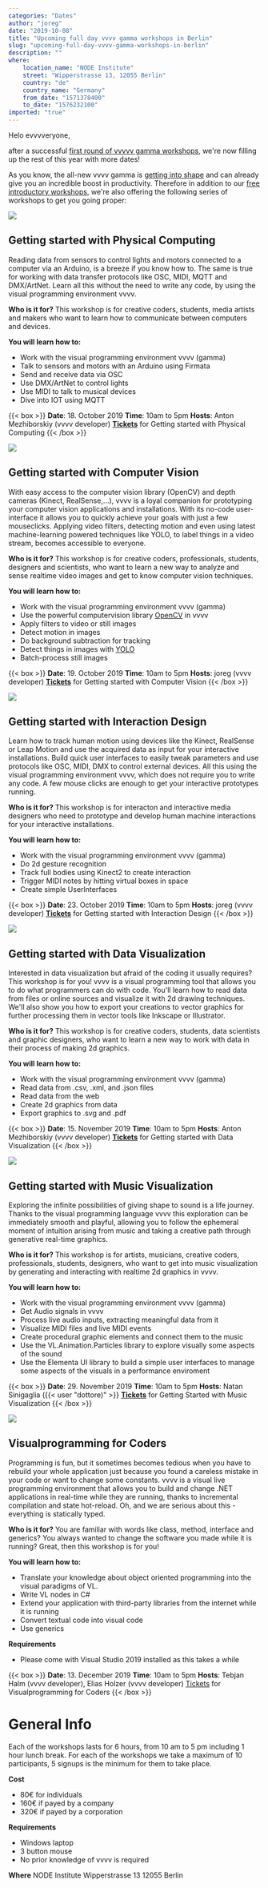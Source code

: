 ```yaml
---
categories: "Dates"
author: "joreg"
date: "2019-10-08"
title: "Upcoming full day vvvv gamma workshops in Berlin"
slug: "upcoming-full-day-vvvv-gamma-workshops-in-berlin"
description: ""
where: 
    location_name: "NODE Institute"
    street: "Wipperstrasse 13, 12055 Berlin"
    country: "de"
    country_name: "Germany"
    from_date: "1571378400"
    to_date: "1576232100"
imported: "true"
---
```



Helo evvvveryone,

after a successful [first round of vvvvv gamma workshops](/blog/2019/vvvv-gamma-beginner-workshops-in-berlin-this-summer), we're now filling up the rest of this year with more dates!

As you know, the all-new vvvv gamma is [getting into shape](/blog/2019/vvvv-gamma-2019.1-preview) and can already give you an incredible boost in productivity. Therefore in addition to our [free introductory workshops](/blog/2019/upcoming-free-vvvv-gamma-workshops-in-berlin), we're also offering the following series of workshops to get you going proper:
    
![](PhysicalComputing.png) 

## Getting started with Physical Computing 
Reading data from sensors to control lights and motors connected to a computer via an Arduino, is a breeze if you know how to. The same is true for working with data transfer protocols like OSC, MIDI, MQTT and DMX/ArtNet. Learn all this without the need to write any code, by using the visual programming environment vvvv.

**Who is it for?**
This workshop is for creative coders, students, media artists and makers who want to learn how to communicate between computers and devices.

**You will learn how to:**
- Work with the visual programming environment vvvv (gamma)
- Talk to sensors and motors with an Arduino using Firmata
- Send and receive data via OSC 
- Use DMX/ArtNet to control lights
- Use MIDI to talk to musical devices
- Dive into IOT using MQTT 

{{< box >}}
**Date**: 18. October 2019
**Time**: 10am to 5pm
**Hosts**: Anton Mezhiborskiy (vvvv developer)
**[Tickets](https://nodeforum.org/announcements/workshop-getting-started-with-physical-computing-2/)** for Getting started with Physical Computing{{< /box >}}

![](ComputerVision.png) 

## Getting started with Computer Vision 
With easy access to the computer vision library (OpenCV) and depth cameras (Kinect, RealSense,...), vvvv is a loyal companion for prototyping your computer vision applications and installations. With its no-code user-interface it allows you to quickly achieve your goals with just a few mouseclicks. Applying video filters, detecting motion and even using latest machine-learning powered techniques like YOLO, to label things in a video stream, becomes accessible to everyone.

**Who is it for?**
This workshop is for creative coders, professionals, students, designers and scientists, who want to learn a new way to analyze and sense realtime video images and get to know computer vision techniques.

**You will learn how to:**
- Work with the visual programming environment vvvv (gamma)
- Use the powerful computervision library [OpenCV](https://opencv.org/) in vvvv
- Apply filters to video or still images
- Detect motion in images
- Do background subtraction for tracking
- Detect things in images with [YOLO](https://pjreddie.com/darknet/yolo/)
- Batch-process still images

{{< box >}}
**Date**: 19. October 2019
**Time**: 10am to 5pm
**Hosts**: joreg (vvvv developer)
**[Tickets](https://nodeforum.org/announcements/workshop-getting-started-with-computer-vision/)** for Getting started with Computer Vision{{< /box >}}

![](InteractionDesign2.png) 

## Getting started with Interaction Design
Learn how to track human motion using devices like the Kinect, RealSense or Leap Motion and use the acquired data as input for your interactive installations. Build quick user interfaces to easily tweak parameters and use protocols like OSC, MIDI, DMX to control external devices. All this using the visual programming environment vvvv, which does not require you to write any code. A few mouse clicks are enough to get your interactive prototypes running.

**Who is it for?**
This workshop is for interacton and interactive media designers who need to prototype and develop human machine interactions for your interactive installations.

**You will learn how to:**
- Work with the visual programming environment vvvv (gamma)
- Do 2d gesture recognition
- Track full bodies using Kinect2 to create interaction
- Trigger MIDI notes by hitting virtual boxes in space
- Create simple UserInterfaces

{{< box >}}
**Date**: 23. October 2019
**Time**: 10am to 5pm
**Hosts**: joreg (vvvv developer)
**[Tickets](https://nodeforum.org/announcements/workshop-getting-started-with-interaction-design-2/)** for Getting started with Interaction Design{{< /box >}}

![](DataViz.png) 

## Getting started with Data Visualization
Interested in data visualization but afraid of the coding it usually requires? This workshop is for you! vvvv is a visual programming tool that allows you to do what programmers can do with code. You'll learn how to read data from files or online sources and visualize it with 2d drawing techniques. We'll also show you how to export your creations to vector graphics for further processing them in vector tools like Inkscape or Illustrator.

**Who is it for?**
This workshop is for creative coders, students, data scientists and graphic designers, who want to learn a new way to work with data in their process of making 2d graphics.

**You will learn how to:**
- Work with the visual programming environment vvvv (gamma)
- Read data from .csv, .xml, and .json files
- Read data from the web
- Create 2d graphics from data
- Export graphics to .svg and .pdf

{{< box >}}
**Date**: 15. November 2019
**Time**: 10am to 5pm
**Hosts**: Anton Mezhiborskiy (vvvv developer)
**[Tickets](https://nodeforum.org/announcements/fullday-workshop-getting-started-with-data-visualization/)** for Getting started with Data Visualization {{< /box >}}

![](MusicViz.png) 

## Getting started with Music Visualization
Exploring the infinite possibilities of giving shape to sound is a life journey. Thanks to the visual programming language vvvv this exploration can be immediately smooth and playful, allowing you to follow the ephemeral moment of intuition arising from music and taking a creative path through generative real-time graphics.

**Who is it for?**
This workshop is for artists, musicians, creative coders, professionals, students, designers, who want to get into music visualization by generating and interacting with realtime 2d graphics in vvvv.

**You will learn how to:**
- Work with the visual programming environment vvvv (gamma)
- Get Audio signals in vvvv
- Process live audio inputs, extracting meaningful data from it
- Visualize MIDI files and live MIDI events
- Create procedural graphic elements and connect them to the music
- Use the VL.Animation.Particles library to explore visually some aspects of the sound
- Use the Elementa UI library to build a simple user interfaces to manage some aspects of the visuals in a performance enviroment

{{< box >}}
**Date**: 29. November 2019
**Time**: 10am to 5pm
**Hosts**: Natan Sinigaglia ({{< user "dottore)" >}}
**[Tickets](https://nodeforum.org/announcements/workshop-getting-started-with-music-visualization/)** for Getting Started with Music Visualization{{< /box >}}

![](Coders.png)

## Visualprogramming for Coders
Programming is fun, but it sometimes becomes tedious when you have to rebuild your whole application just because you found a careless mistake in your code or want to change some constants. vvvv is a visual live programming environment that allows you to build and change .NET applications in real-time while they are running, thanks to incremental compilation and state hot-reload. Oh, and we are serious about this - everything is statically typed.

**Who is it for?**
You are familiar with words like class, method, interface and generics? You always wanted to change the software you made while it is running? Great, then this workshop is for you!

**You will learn how to:**
* Translate your knowledge about object oriented programming into the visual paradigms of VL.
* Write VL nodes in C#
* Extend your application with third-party libraries from the internet while it is running
* Convert textual code into visual code
* Use generics 

**Requirements**
- Please come with Visual Studio 2019 installed as this takes a while

{{< box >}}
**Date**: 13. December 2019
**Time**: 10am to 5pm
**Hosts**: Tebjan Halm (vvvv developer), Elias Holzer (vvvv developer)
[Tickets](https://nodeforum.org/announcements/fullday-workshop-visual-programming-for-coders/) for Visualprogramming for Coders{{< /box >}}

# General Info
Each of the workshops lasts for 6 hours, from 10 am to 5 pm including 1 hour lunch break.
For each of the workshops we take a maximum of 10 participants, 5 signups is the minimum for them to take place.

**Cost**
- 80€ for individuals
- 160€ if payed by a company
- 320€ if payed by a corporation

**Requirements**
- Windows laptop
- 3 button mouse
- No prior knowledge of vvvv is required

**Where**
NODE Institute
Wipperstrasse 13
12055 Berlin


